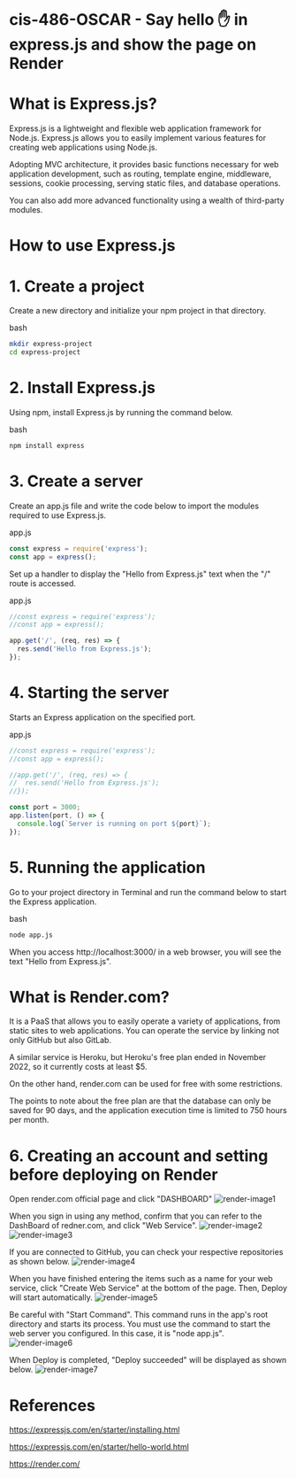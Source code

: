 # cis-486-OSCAR - Say hello ✋ in express.js and show the page on Render

# What is Express.js?
Express.js is a lightweight and flexible web application framework for Node.js.
Express.js allows you to easily implement various features for creating web applications using Node.js.

Adopting MVC architecture, it provides basic functions necessary for web application development, such as routing, template engine, middleware, sessions, cookie processing, serving static files, and database operations.

You can also add more advanced functionality using a wealth of third-party modules.

# How to use Express.js
# 1. Create a project
Create a new directory and initialize your npm project in that directory.

bash
```bash
mkdir express-project
cd express-project
```

# 2. Install Express.js
Using npm, install Express.js by running the command below.

bash
```bash
npm install express
```

# 3. Create a server
Create an app.js file and write the code below to import the modules required to use Express.js.

app.js
```javascript
const express = require('express');
const app = express();
```

Set up a handler to display the "Hello from Express.js" text when the "/" route is accessed.

app.js
```javascript
//const express = require('express');
//const app = express();

app.get('/', (req, res) => {
  res.send('Hello from Express.js');
});
```

# 4. Starting the server
Starts an Express application on the specified port.

app.js
```javascript
//const express = require('express');
//const app = express();

//app.get('/', (req, res) => {
//  res.send('Hello from Express.js');
//});

const port = 3000;
app.listen(port, () => {
  console.log(`Server is running on port ${port}`);
});
```

# 5. Running the application
Go to your project directory in Terminal and run the command below to start the Express application.

bash
```bash
node app.js
```

When you access http://localhost:3000/ in a web browser, you will see the text "Hello from Express.js".

# What is Render.com?
It is a PaaS that allows you to easily operate a variety of applications, from static sites to web applications. You can operate the service by linking not only GitHub but also GitLab.

A similar service is Heroku, but Heroku's free plan ended in November 2022, so it currently costs at least $5.

On the other hand, render.com can be used for free with some restrictions.

The points to note about the free plan are that the database can only be saved for 90 days, and the application execution time is limited to 750 hours per month.

# 6. Creating an account and setting before deploying on Render
Open render.com official page and click "DASHBOARD"
![render-image1](images/render-image1.png)

When you sign in using any method, confirm that you can refer to the DashBoard of redner.com, and click "Web Service".
![render-image2](images/render-image2.png)
![render-image3](images/render-image3.png)

If you are connected to GitHub, you can check your respective repositories as shown below.
![render-image4](images/render-image4.png)

When you have finished entering the items such as a name for your web service, click "Create Web Service" at the bottom of the page. Then, Deploy will start automatically.
![render-image5](images/render-image5.png)

Be careful with "Start Command". This command runs in the app's root directory and starts its process. You must use the command to start the web server you configured.
In this case, it is "node app.js".
![render-image6](images/render-image6.png)

When Deploy is completed, "Deploy succeeded" will be displayed as shown below.
![render-image7](images/render-image7.png)

# References
https://expressjs.com/en/starter/installing.html

https://expressjs.com/en/starter/hello-world.html

https://render.com/

